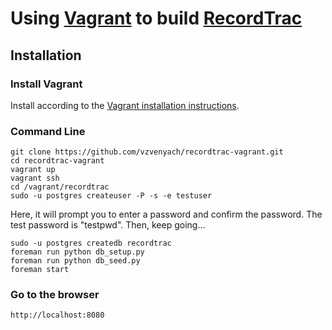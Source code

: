 # Using [Vagrant](http://www.vagrantup.com/) to build [RecordTrac](http://github.com/postcode/recordtrac)

## Installation

### Install Vagrant

Install according to the [Vagrant installation instructions](http://docs.vagrantup.com/v2/installation/index.html).

### Command Line

	git clone https://github.com/vzvenyach/recordtrac-vagrant.git
	cd recordtrac-vagrant
	vagrant up
	vagrant ssh
	cd /vagrant/recordtrac
	sudo -u postgres createuser -P -s -e testuser

Here, it will prompt you to enter a password and confirm the password. The test password is "testpwd". Then, keep going...

	sudo -u postgres createdb recordtrac
	foreman run python db_setup.py
	foreman run python db_seed.py
	foreman start

### Go to the browser

	http://localhost:8080